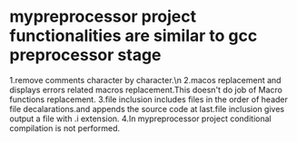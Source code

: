 # mypreprocessor project functionalities are similar to gcc preprocessor stage
1.remove comments character by character.\n
2.macos replacement and displays errors related macros replacement.This doesn't do job of Macro functions replacement.
3.file inclusion includes files in the order of header file decalarations.and appends the source code at last.file inclusion gives output a file with .i extension.
4.In mypreprocessor project conditional compilation is not performed.
